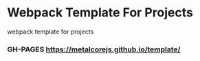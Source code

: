 # Webpack Template For Projects
webpack template for projects
### GH-PAGES https://metalcorejs.github.io/template/
